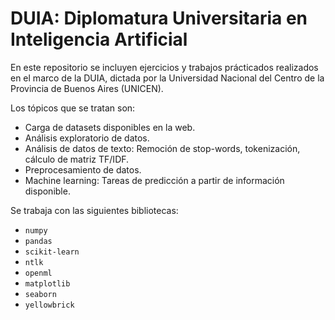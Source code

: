 # DUIA: Diplomatura Universitaria en Inteligencia Artificial


En este repositorio se incluyen ejercicios y trabajos prácticados realizados en el marco de la DUIA, dictada por la Universidad Nacional del Centro de la Provincia de Buenos Aires (UNICEN).

Los tópicos que se tratan son:

* Carga de datasets disponibles en la web.
* Análisis exploratorio de datos.
* Análisis de datos de texto: Remoción de stop-words, tokenización, cálculo de matriz TF/IDF.
* Preprocesamiento de datos.
* Machine learning: Tareas de predicción a partir de información disponible.

Se trabaja con las siguientes bibliotecas:

* `numpy`
* `pandas`
* `scikit-learn`
* `ntlk`
* `openml`
* `matplotlib`
* `seaborn`
* `yellowbrick`
